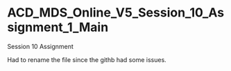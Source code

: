 # ACD_MDS_Online_V5_Session_10_Assignment_1_Main
Session 10 Assignment 

Had to rename the file since the githb had some issues. 
